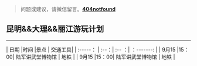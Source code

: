 >问题或建议，请微信留言。**[404notfound](#jump_8)**
##  昆明&&大理&&丽江游玩计划

---

| 日期   |时间 |景点 |  交通工具|
| :-----： | :--：| :-- ：| ：-------: |
| 9月15 |15：00| 陆军讲武堂博物馆 | 地铁 |
| 9月15 |15：00| 陆军讲武堂博物馆 | 地铁 |



